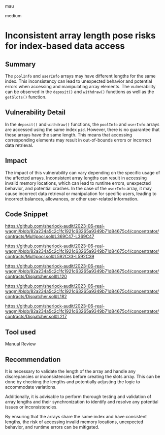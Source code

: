 mau

medium

# Inconsistent array length pose risks for index-based data access

## Summary

The `poolInfo` and `userInfo` arrays may have different lengths for the same index. This inconsistency can lead to unexpected behavior and potential errors when accessing and manipulating array elements. The vulnerability can be observed in the `deposit()` and `withdraw()` functions as well as the `getSlots()` function.
 
## Vulnerability Detail

In the `deposit()` and `withdraw()` functions, the `poolInfo` and `userInfo` arrays are accessed using the same index `pid`. However, there is no guarantee that these arrays have the same length. This means that accessing corresponding elements may result in out-of-bounds errors or incorrect data retrieval.

## Impact

The impact of this vulnerability can vary depending on the specific usage of the affected arrays. Inconsistent array lengths can result in accessing invalid memory locations, which can lead to runtime errors, unexpected behavior, and potential crashes. In the case of the `userInfo` array, it may cause incorrect data retrieval or manipulation for specific users, leading to incorrect balances, allowances, or other user-related information.

## Code Snippet

https://github.com/sherlock-audit/2023-06-real-wagmi/blob/82a234a5c2c1fc1921c63265a9349b71d84675c4/concentrator/contracts/Multipool.sol#L369C47-L369C47

https://github.com/sherlock-audit/2023-06-real-wagmi/blob/82a234a5c2c1fc1921c63265a9349b71d84675c4/concentrator/contracts/Multipool.sol#L592C33-L592C39

https://github.com/sherlock-audit/2023-06-real-wagmi/blob/82a234a5c2c1fc1921c63265a9349b71d84675c4/concentrator/contracts/Dispatcher.sol#L120

https://github.com/sherlock-audit/2023-06-real-wagmi/blob/82a234a5c2c1fc1921c63265a9349b71d84675c4/concentrator/contracts/Dispatcher.sol#L182

https://github.com/sherlock-audit/2023-06-real-wagmi/blob/82a234a5c2c1fc1921c63265a9349b71d84675c4/concentrator/contracts/Dispatcher.sol#L217

## Tool used

Manual Review

## Recommendation

It is necessary to validate the length of the array and handle any discrepancies or inconsistencies before creating the slots array. This can be done by checking the lengths and potentially adjusting the logic to accommodate variations.

Additionally, it is advisable to perform thorough testing and validation of array lengths and their synchronization to identify and resolve any potential issues or inconsistencies.

By ensuring that the arrays share the same index and have consistent lengths, the risk of accessing invalid memory locations, unexpected behavior, and runtime errors can be mitigated.
